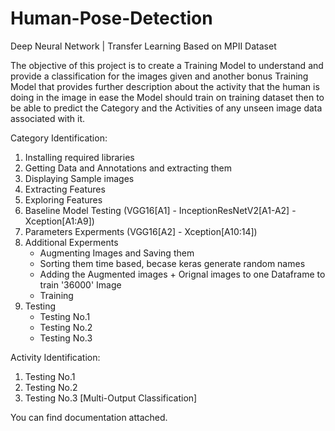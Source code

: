 # Human-Pose-Detection
Deep Neural Network | Transfer Learning Based on MPII Dataset

The objective of this project is to create a Training Model to understand and provide a classification for the images given and another bonus Training Model that provides further description about the activity that the human is doing in the image in ease the Model should train on training dataset then to be able to predict the Category and the Activities of any unseen image data associated with it.

Category Identification:

1. Installing required libraries
2. Getting Data and Annotations and extracting them
3. Displaying Sample images
4. Extracting Features
5. Exploring Features
6. Baseline Model Testing (VGG16[A1] - InceptionResNetV2[A1-A2] - Xception[A1:A9])
7. Parameters Experments (VGG16[A2] - Xception[A10:14])
8. Additional Experments
    - Augmenting Images and Saving them
    - Sorting them time based, becase keras generate random names
    - Adding the Augmented images + Orignal images to one Dataframe to train '36000' Image
    - Training
9. Testing
    - Testing No.1
    - Testing No.2
    - Testing No.3

Activity Identification:

1. Testing No.1
2. Testing No.2
3. Testing No.3 [Multi-Output Classification]

You can find documentation attached.
